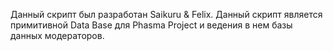Данный скрипт был разработан Saikuru & Felix.
Данный скрипт является примитивной Data Base для Phasma Project и ведения в нем базы данных модераторов.
